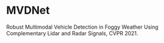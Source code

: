 # MVDNet
Robust Multimodal Vehicle Detection in Foggy Weather Using Complementary Lidar and Radar Signals, CVPR 2021.
